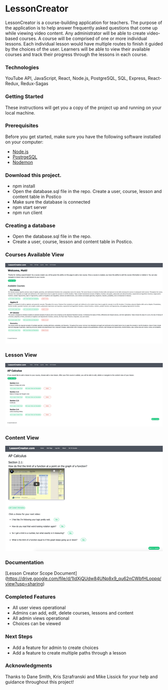# LessonCreator
LessonCreator is a course-building application for teachers. The purpose of the application is to help answer frequently asked questions that come up while viewing video content. Any administrator will be able to create video-based courses. A course will be comprised of one or more individual lessons. Each individual lesson would have multiple routes to finish it guided by the choices of the user. Learners will be able to view their available courses and track their progress through the lessons in each course.

### Technologies
YouTube API, JavaScript, React, Node.js, PostgreSQL, SQL, Express, React-Redux, Redux-Sagas

### Getting Started
These instructions will get you a copy of the project up and running on your local machine.

### Prerequisites
Before you get started, make sure you have the following software installed on your computer:

- [Node.js](https://nodejs.org/en/)
- [PostrgeSQL](https://www.postgresql.org/)
- [Nodemon](https://nodemon.io/)

### Download this project.
- npm install
- Open the database.sql file in the repo. Create a user, course, lesson and content table in Postico
- Make sure the database is connected
- npm start server
- npm run client


### Creating a database
- Open the database.sql file in the repo. 
- Create a user, course, lesson and content table in Postico.

### Courses Available View
![Course View](images2/courseView.png)

### Lesson View
![Lesson View](images2/lessonView.png)

### Content View
![Content View](images2/contentView.png)

### Documentation
[Lesson Creator Scope Document] (https://drive.google.com/file/d/1ldXjQUdw84UNp8x9_qu62nCWbfHLoppq/view?usp=sharing)

### Completed Features
- All user views operational
- Admins can add, edit, delete courses, lessons and content
- All admin views operational
- Choices can be viewed

### Next Steps
- Add a feature for admin to create choices
- Add a feature to create multiple paths through a lesson

### Acknowledgments
Thanks to Dane Smith, Kris Szrafranski and Mike Lissick for your help and guidance throughout this project!


